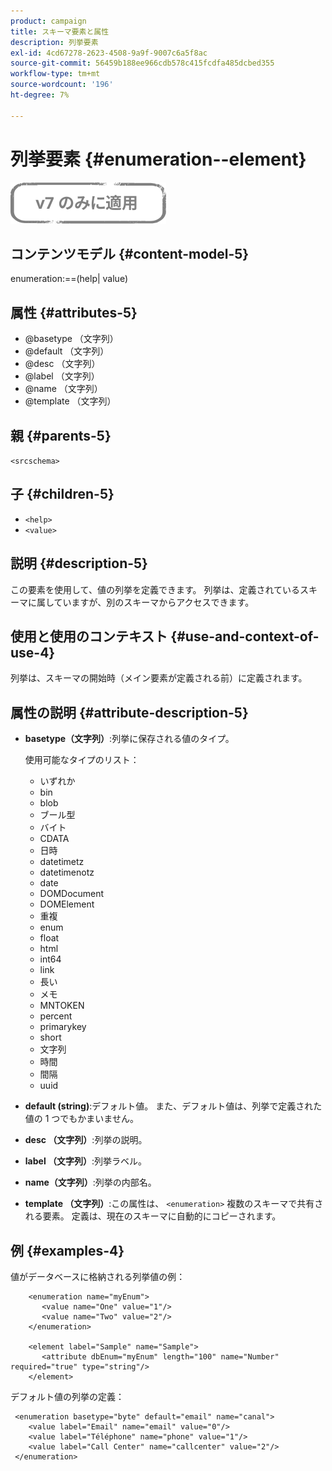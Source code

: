 ```yaml
---
product: campaign
title: スキーマ要素と属性
description: 列挙要素
exl-id: 4cd67278-2623-4508-9a9f-9007c6a5f8ac
source-git-commit: 56459b188ee966cdb578c415fcdfa485dcbed355
workflow-type: tm+mt
source-wordcount: '196'
ht-degree: 7%

---
```


# 列挙要素 {#enumeration--element}

![](../../../assets/v7-only.svg)

## コンテンツモデル {#content-model-5}

enumeration:==(help| value)

## 属性 {#attributes-5}

* @basetype （文字列）
* @default （文字列）
* @desc （文字列）
* @label （文字列）
* @name （文字列）
* @template （文字列）

## 親 {#parents-5}

`<srcschema>`

## 子 {#children-5}

* `<help>`
* `<value>`

## 説明 {#description-5}

この要素を使用して、値の列挙を定義できます。 列挙は、定義されているスキーマに属していますが、別のスキーマからアクセスできます。

## 使用と使用のコンテキスト {#use-and-context-of-use-4}

列挙は、スキーマの開始時（メイン要素が定義される前）に定義されます。

## 属性の説明 {#attribute-description-5}

* **basetype（文字列）**:列挙に保存される値のタイプ。

   使用可能なタイプのリスト：

   * いずれか
   * bin
   * blob
   * ブール型
   * バイト
   * CDATA
   * 日時
   * datetimetz
   * datetimenotz
   * date
   * DOMDocument
   * DOMElement
   * 重複
   * enum
   * float
   * html
   * int64
   * link
   * 長い
   * メモ
   * MNTOKEN
   * percent
   * primarykey
   * short
   * 文字列
   * 時間
   * 間隔
   * uuid

* **default (string)**:デフォルト値。 また、デフォルト値は、列挙で定義された値の 1 つでもかまいません。
* **desc （文字列）**:列挙の説明。
* **label （文字列）**:列挙ラベル。
* **name（文字列）**:列挙の内部名。
* **template （文字列）**:この属性は、 `<enumeration>` 複数のスキーマで共有される要素。 定義は、現在のスキーマに自動的にコピーされます。

## 例 {#examples-4}

値がデータベースに格納される列挙値の例：

```
    <enumeration name="myEnum">
       <value name="One" value="1"/>
       <value name="Two" value="2"/>
    </enumeration>

    <element label="Sample" name="Sample">
       <attribute dbEnum="myEnum" length="100" name="Number" required="true" type="string"/>
    </element>
```

デフォルト値の列挙の定義：

```
 <enumeration basetype="byte" default="email" name="canal">
    <value label="Email" name="email" value="0"/> 
    <value label="Téléphone" name="phone" value="1"/>
    <value label="Call Center" name="callcenter" value="2"/>
 </enumeration>
```
